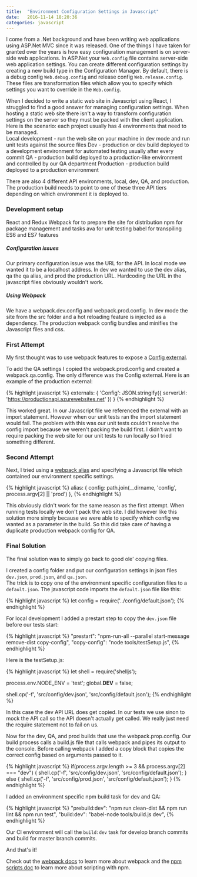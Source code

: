 ```yaml
---
title:  "Environment Configuration Settings in Javascript"
date:   2016-11-14 18:20:36
categories: javascript
---
```

I come from a .Net background and have been writing web applications using ASP.Net MVC since it was released.  One of the things I have taken for granted over the years is how easy configuration management is on server-side web applications.
In ASP.Net your `Web.config` file contains server-side web application settings.  You can create different configuration settings by creating a new build type in the Configuration Manager.  By default, there is a debug config `Web.debug.config` and release config `Web.release.config`. These files are transformation files which allow you to specify which settings you want to override in the `Web.config`. 

When I decided to write a static web site in Javascript using React, I struggled to find a good answer for managing configuration settings.  When hosting a static web site there isn't a way to transform configuration settings on the server so they must be packed with the client application.  
Here is the scenario: each project usually has 4 environments that need to be managed.  
Local development - run the web site on your machine in dev mode and run unit tests against the source files
Dev - production or dev build deployed to a development environment for automated testing usually after every commit 
QA - production build deployed to a production-like environment and controlled by our QA department
Production - production build deployed to a production environment

There are also 4 different API environments, local, dev, QA, and production.  The production build needs to point to one of these three API tiers depending on which environment it is deployed to.

### Development setup
React and Redux
Webpack for to prepare the site for distribution
npm for package management and tasks
ava for unit testing
babel for transpiling ES6 and ES7 features

##### Configuration issues
Our primary configuration issue was the URL for the API.  In local mode we wanted it to be a localhost address.  In dev we wanted to use the dev alias, qa the qa alias, and prod the production URL.
Hardcoding the URL in the javascript files obviously wouldn't work.  

##### Using Webpack
We have a webpack.dev.config and webpack.prod.config.  In dev mode the site from the src folder and a hot reloading feature is injected as a dependency. The production webpack config bundles and minifies the Javascript files and css.

### First Attempt
My first thought was to use webpack features to expose a [Config external](https://webpack.github.io/docs/configuration.html#externals).

To add the QA settings I copied the webpack.prod.config and created a webpack.qa.config.  The only difference was the Config external.
Here is an example of the production external:

{% highlight javascript %}
  externals: {
    'Config': JSON.stringify({ serverUrl: 'https://productionapi.azurewebsites.net' })
  }
{% endhighlight %}

This worked great.  In our Javascript file we referenced the external with an import statement. However when our unit tests ran the import statement would fail. The problem with this was our unit tests couldn't resolve the config import because we weren't packing the build first.  I didn't want to require packing the web site for our unit tests to run locally so I tried something different. 

### Second Attempt
Next, I tried using a [webpack alias](https://webpack.github.io/docs/configuration.html#resolve-alias) and specifying a Javascript file which contained our environment specific settings.

{% highlight javascript %}
      alias: {
          config: path.join(__dirname, 'config', process.argv[2] || 'prod')
      },
{% endhighlight %}

This obviously didn't work for the same reason as the first attempt.  When running tests locally we don't pack the web site.  I did however like this solution more simply because we were able to specify which config we wanted as a parameter in the build.
So this did take care of having a duplicate production webpack config for QA.

### Final Solution
The final solution was to simply go back to good ole' copying files.

I created a config folder and put our configuration settings in json files `dev.json`, `prod.json`, and `qa.json`.  
The trick is to copy one of the environment specific configuration files to a `default.json`.  The javascript code imports the `default.json` file like this:

{% highlight javascript %}
let config = require('../config/default.json');
{% endhighlight %}

For local development I added a prestart step to copy the `dev.json` file before our tests start:

{% highlight javascript %}
"prestart": "npm-run-all --parallel start-message remove-dist copy-config",
"copy-config": "node tools/testSetup.js",
{% endhighlight %}

Here is the testSetup.js:

{% highlight javascript %}
let shell = require('shelljs');

process.env.NODE_ENV = 'test';
global.__DEV__ = false;

shell.cp('-f', 'src/config/dev.json', 'src/config/default.json');
{% endhighlight %}

In this case the dev API URL does get copied.  In our tests we use sinon to mock the API call so the API doesn't actually get called.  We really just need the require statement not to fail on us.

Now for the dev, QA, and prod builds that use the webpack.prop.config.
Our build process calls a build.js file that calls webpack and pipes its output to the console.
Before calling webpack I added a copy block that copies the correct config based on arguments passed to it.

{% highlight javascript %}
if(process.argv.length >= 3 && process.argv[2] === "dev") {
    shell.cp('-f', 'src/config/dev.json', 'src/config/default.json');
} else {
    shell.cp('-f', 'src/config/prod.json', 'src/config/default.json');
}
{% endhighlight %}

I added an environment specific npm build task for dev and QA:

{% highlight javascript %}
"prebuild:dev": "npm run clean-dist && npm run lint && npm run test",
"build:dev": "babel-node tools/build.js dev",
{% endhighlight %}

Our CI environment will call the `build:dev` task for develop branch commits and build for master branch commits.

And that's it!

Check out the [webpack docs][webpack] to learn more about webpack and the [npm scripts doc][npm-scripts] to learn more about scripting with npm.

[webpack]: https://webpack.github.io
[npm-scripts]: https://docs.npmjs.com/misc/scripts

